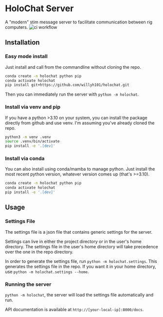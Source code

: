 # HoloChat Server

A "modern" stim message server to facilitate communication between rig computers. ![ci workflow](https://github.com/willyh101/holochat/actions/workflows/main.yml/badge.svg)

## Installation

### Easy mode install

Just install and call from the commandline without cloning the repo.

```bash
conda create -n holochat python pip
conda activate holochat
pip install git+https://github.com/willyh101/holochat.git
```

Then you can immediately run the server with `python -m holochat`.


### Install via venv and pip

If you have a python >3.10 on your system, you can install the package directly from github and use venv. I'm assuming you've already cloned the repo.
    
```bash
python3 -m venv .venv
source .venv/bin/activate
pip install -e '.[dev]'
```

### Install via conda

You can also install using conda/mamba to manage python. Just install the most recent python version, whatever version comes up (that's >=3.10).

```bash
conda create -n holochat python pip
conda activate holochat
pip install -e '.[dev]'
```

## Usage

### Settings File

The settings file is a json file that contains generic settings for the server.

Settings can live in either the project directory or in the user's home directory. The settings file in the user's home directory will take precedence over the one in the repo directory.

In order to generate the settings file, run `python -m holochat.settings`. This generates the settings file in the repo. If you want it in your home directory, use `python -m holochat.settings --home`.

### Running the server

`python -m holochat`, the server will load the settings file automatically and run.

API documentation is available at `http://[your-local-ip]:8000/docs`.